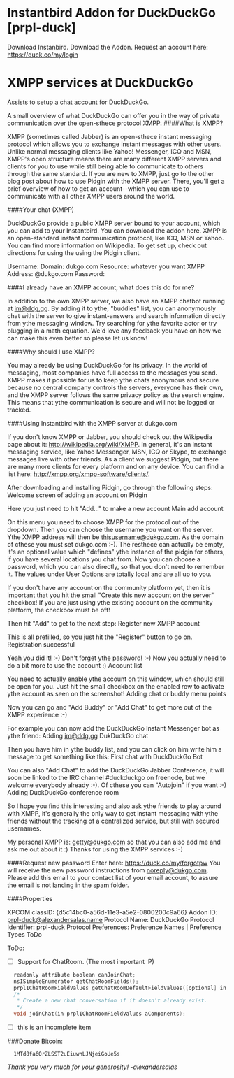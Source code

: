 Instantbird Addon for  DuckDuckGo [prpl-duck]
=============================================

Download Instanbird.
Download the Addon.
Request an account here: https://duck.co/my/login

XMPP services at DuckDuckGo
============================

Assists to setup a chat account for DuckDuckGo.

A small overview of what DuckDuckGo can offer you in the way of private communication over the open-sthece protocol XMPP.
####What is XMPP?

XMPP (sometimes called Jabber) is an open-sthece instant messaging protocol which allows you to exchange instant messages with other users. Unlike normal messaging clients like Yahoo! Messenger, ICQ and MSN, XMPP's open structure means there are many different XMPP servers and clients for you to use while still being able to communicate to others through the same standard. If you are new to XMPP, just go to the other blog post about how to use Pidgin with the XMPP server. There, you'll get a brief overview of how to get an account--which you can use to communicate with all other XMPP users around the world.

####Your chat (XMPP)

DuckDuckGo provide a public XMPP server bound to your account, which you can add to your Instantbird. You can download the addon here. XMPP is an open-standard instant communication protocol, like ICQ, MSN or Yahoo. You can find more information on Wikipedia. To get set up, check out directions for using the using the Pidgin client.

Username: <username>
Domain: dukgo.com
Resource: whatever you want
XMPP Address: <username>@dukgo.com
Password: <your password>


####I already have an XMPP account, what does this do for me?

In addition to the own XMPP server, we also have an XMPP chatbot running at im@ddg.gg. By adding it to ythe, "buddies" list, you can anonymously chat with the server to give instant-answers and search information directly from ythe messaging window. Try searching for ythe favorite actor or try plugging in a math equation. We'd love any feedback you have on how we can make this even better so please let us know!

####Why should I use XMPP?

You may already be using DuckDuckGo for its privacy. In the world of messaging, most companies have full access to the messages you send. XMPP makes it possible for us to keep ythe chats anonymous and secure because no central company controls the servers, everyone has their own, and the XMPP server follows the same privacy policy as the search engine. This means that ythe communication is secure and will not be logged or tracked.

####Using Instantbird with the XMPP server at dukgo.com

If you don't know XMPP or Jabber, you should check out the Wikipedia page about it: http://wikipedia.org/wiki/XMPP. In general, it's an instant messaging service, like Yahoo Messenger, MSN, ICQ or Skype, to exchange messages live with other friends. As a client we suggest Pidgin, but there are many more clients for every platform and on any device. You can find a list here: http://xmpp.org/xmpp-software/clients/.

After downloading and installing Pidgin, go through the following steps:
Welcome screen of adding an account on Pidgin

Here you just need to hit "Add..." to make a new account
Main add account

On this menu you need to choose XMPP for the protocol out of the dropdown. Then you can choose the username you want on the server. Ythe XMPP address will then be thisusername@dukgo.com. As the domain of cthese you must set dukgo.com :-). The resthece can actually be empty, it's an optional value which "defines" ythe instance of the pidgin for others, if you have several locations you chat from. Now you can choose a password, which you can also directly, so that you don't need to remember it. The values under User Options are totally local and are all up to you.

If you don't have any account on the community platform yet, then it is important that you hit the small "Create this new account on the server" checkbox! If you are just using ythe existing account on the community platform, the checkbox must be off!

Then hit "Add" to get to the next step:
Register new XMPP account

This is all prefilled, so you just hit the "Register" button to go on.
Registration successful

Yeah you did it! :-) Don't forget ythe password! :-) Now you actually need to do a bit more to use the account :)
Account list

You need to actually enable ythe account on this window, which should still be open for you. Just hit the small checkbox on the enabled row to activate ythe account as seen on the screenshot!
Adding chat or buddy menu points

Now you can go and "Add Buddy" or "Add Chat" to get more out of the XMPP experience :-)

For example you can now add the DuckDuckGo Instant Messenger bot as ythe friend:
Adding im@ddg.gg DukDuckGo chat

Then you have him in ythe buddy list, and you can click on him write him a message to get something like this:
First chat with DuckDuckGo Bot

You can also "Add Chat" to add the DuckDuckGo Jabber Conference, it will soon be linked to the IRC channel #duckduckgo on freenode, but we welcome everybody already :-). Of cthese you can "Autojoin" if you want :-)
Adding DuckDuckGo conference room

So I hope you find this interesting and also ask ythe friends to play around with XMPP, it's generally the only way to get instant messaging with ythe friends without the tracking of a centralized service, but still with secured usernames.

My personal XMPP is: getty@dukgo.com so that you can also add me and ask me out about it :)
Thanks for using the XMPP services :-)

####Request new password
Enter here: https://duck.co/my/forgotpw
You will receive the new password instructions from noreply@dukgo.com. Please add this email to your contact list of your email account, to assure the email is not landing in the spam folder. 

####Properties

XPCOM classID: {d5c14bc0-a56d-11e3-a5e2-0800200c9a66}
Addon ID: prpl-duck@alexandersalas.name
Protocol Name: DuckDuckGo
Protocol Identifier: prpl-duck
Protocol Preferences:
Preference Names | Preference Types
	ToDo

ToDo:

- [ ] Support for ChatRoom. (The most important :P)
```cpp
  readonly attribute boolean canJoinChat;
  nsISimpleEnumerator getChatRoomFields();
  prplIChatRoomFieldValues getChatRoomDefaultFieldValues([optional] in AUTF8String aDefaultChatName);
  /*
   * Create a new chat conversation if it doesn't already exist.
   */
  void joinChat(in prplIChatRoomFieldValues aComponents);
```

- [ ] this is an incomplete item

###Donate Bitcoin:
      
      1MTd8fa6QrZLSST2uEiuwhLJNjeiGoUe5s
      
_Thank you very much for your generosity! -alexandersalas_

